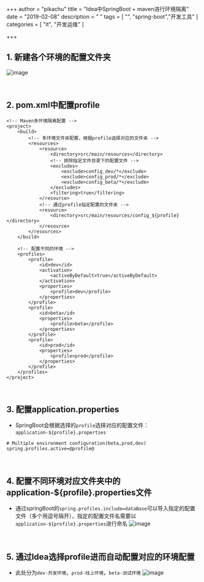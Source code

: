 +++
author = "pikachu"
title = "Idea中SpringBoot + maven进行环境隔离"
date = "2019-02-08"
description = " "
tags = [
	"",
	"spring-boot","开发工具"
]
categories = [
    "it", "开发运维"
]

+++


## 1. 新建各个环境的配置文件夹
![image](https://user-images.githubusercontent.com/38284818/52459314-61ac7f80-2b9f-11e9-92b6-ec2d5cd1b1ca.png)

&nbsp;

## 2. pom.xml中配置profile
```
<!-- Maven多环境隔离配置 -->
<project>
    <build>
        <!-- 多环境文件夹配置，根据profile选择对应的文件夹 -->
    	<resources>
    		<resource>
    			<directory>src/main/resources</directory>
    			<!-- 排除指定文件目录下的配置文件 -->
    			<excludes>
    				<exclude>config_dev/*</exclude>
    				<exclude>config_prod/*</exclude>
    				<exclude>config_beta/*</exclude>
    			</excludes>
    			<filtering>true</filtering>
    		</resource>
    		<!-- 通过profile指定配置的文件夹 -->
    		<resource>
    			<directory>src/main/resources/config_${profile}</directory>
    		</resource>
    	</resources>
    </build>
    
    <!-- 配置不同的环境 -->
    <profiles>
        <profile>
            <id>dev</id>
            <activation>
                <activeByDefault>true</activeByDefault>
            </activation>
            <properties>
                <profile>dev</profile>
            </properties>
        </profile>
    	<profile>
            <id>beta</id>
            <properties>
                <profile>beta</profile>
            </properties>
        </profile>
        <profile>
            <id>prod</id>
            <properties>
                <profile>prod</profile>
            </properties>
        </profile>
    </profiles>
</project>
```

&nbsp;

## 3. 配置application.properties
- SpringBoot会根据选择的`profile`选择对应的配置文件：`application-${profile}.properties`
```
# Multiple environment configuration(beta,prod,dev)
spring.profiles.active=@profile@
```

&nbsp;

## 4. 配置不同环境对应文件夹中的application-${profile}.properties文件
- 通过springBoot的`spring.profiles.include=dataBase`可以导入指定的配置文件（多个用逗号隔开），指定的配置文件名需要以`application-${profile}.properties`进行命名
![image](https://user-images.githubusercontent.com/38284818/52459902-c0bfc380-2ba2-11e9-8d62-cb6afd9fda77.png)

&nbsp;

## 5. 通过Idea选择profile进而自动配置对应的环境配置
- 此处分为`dev-开发环境`，`prod-线上环境`，`beta-测试环境`
![image](https://user-images.githubusercontent.com/38284818/52459073-0b8b0c80-2b9e-11e9-9d0f-5c343b84b84f.png)
